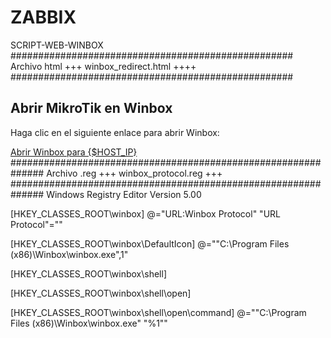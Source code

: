 # ZABBIX
SCRIPT-WEB-WINBOX
###################################################
Archivo html +++ winbox_redirect.html  ++++
###################################################
<!DOCTYPE html>
<html lang="es">
<head>
    <meta charset="UTF-8">
    <title>Abrir Winbox</title>
</head>
<body>
    <h2>Abrir MikroTik en Winbox</h2>
    <p>Haga clic en el siguiente enlace para abrir Winbox:</p>
    <a href="winbox://{HOST.IP}">Abrir Winbox para {$HOST_IP}</a>
</body>
</html>
##############################################################
Archivo .reg  +++ winbox_protocol.reg +++
##############################################################
Windows Registry Editor Version 5.00

[HKEY_CLASSES_ROOT\winbox]
@="URL:Winbox Protocol"
"URL Protocol"=""

[HKEY_CLASSES_ROOT\winbox\DefaultIcon]
@="\"C:\\Program Files (x86)\\Winbox\\winbox.exe\",1"

[HKEY_CLASSES_ROOT\winbox\shell]

[HKEY_CLASSES_ROOT\winbox\shell\open]

[HKEY_CLASSES_ROOT\winbox\shell\open\command]
@="\"C:\\Program Files (x86)\\Winbox\\winbox.exe\" \"%1\""
